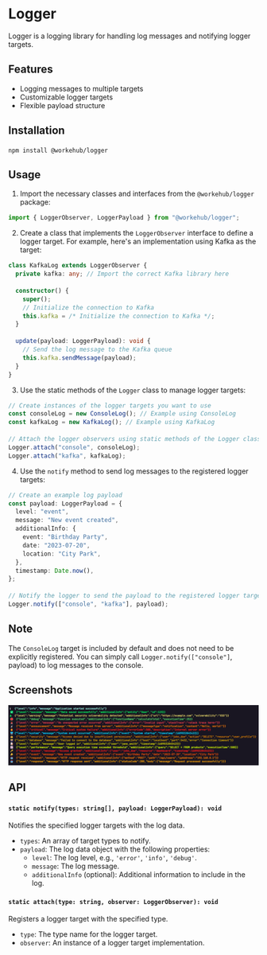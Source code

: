 # Logger

Logger is a logging library for handling log messages and notifying logger targets.

## Features

- Logging messages to multiple targets
- Customizable logger targets
- Flexible payload structure

## Installation

`npm install @workehub/logger`

## Usage

1. Import the necessary classes and interfaces from the `@workehub/logger` package:

```typescript
import { LoggerObserver, LoggerPayload } from "@workehub/logger";
```

2. Create a class that implements the `LoggerObserver` interface to define a logger target. For example, here's an implementation using Kafka as the target:

```typescript
class KafkaLog extends LoggerObserver {
  private kafka: any; // Import the correct Kafka library here

  constructor() {
    super();
    // Initialize the connection to Kafka
    this.kafka = /* Initialize the connection to Kafka */;
  }

  update(payload: LoggerPayload): void {
    // Send the log message to the Kafka queue
    this.kafka.sendMessage(payload);
  }
}
```

3. Use the static methods of the `Logger` class to manage logger targets:

```typescript
// Create instances of the logger targets you want to use
const consoleLog = new ConsoleLog(); // Example using ConsoleLog
const kafkaLog = new KafkaLog(); // Example using KafkaLog

// Attach the logger observers using static methods of the Logger class
Logger.attach("console", consoleLog);
Logger.attach("kafka", kafkaLog);
```

4. Use the `notify` method to send log messages to the registered logger targets:

```typescript
// Create an example log payload
const payload: LoggerPayload = {
  level: "event",
  message: "New event created",
  additionalInfo: {
    event: "Birthday Party",
    date: "2023-07-20",
    location: "City Park",
  },
  timestamp: Date.now(),
};

// Notify the logger to send the payload to the registered logger targets
Logger.notify(["console", "kafka"], payload);
```

## Note

The `ConsoleLog` target is included by default and does not need to be explicitly registered. You can simply call `Logger.notify(["console"]`, payload) to log messages to the console.

## Screenshots

![App Screenshot](/example/console-log.png)

## API

#### `static notify(types: string[], payload: LoggerPayload): void`

Notifies the specified logger targets with the log data.

- `types`: An array of target types to notify.
- `payload`: The log data object with the following properties:
  - `level`: The log level, e.g., `'error'`, `'info'`, `'debug'`.
  - `message`: The log message.
  - `additionalInfo` (optional): Additional information to include in the log.

#### `static attach(type: string, observer: LoggerObserver): void`

Registers a logger target with the specified type.

- `type`: The type name for the logger target.
- `observer`: An instance of a logger target implementation.
